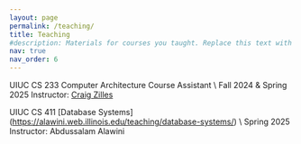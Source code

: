 ```yaml
---
layout: page
permalink: /teaching/
title: Teaching
#description: Materials for courses you taught. Replace this text with your description.
nav: true
nav_order: 6
---
```


UIUC CS 233 Computer Architecture Course Assistant \\ Fall 2024 & Spring 2025
Instructor: [Craig Zilles](https://zilles.cs.illinois.edu/)

UIUC CS 411 [Database Systems] (https://alawini.web.illinois.edu/teaching/database-systems/) \\ Spring 2025
Instructor: Abdussalam Alawini 